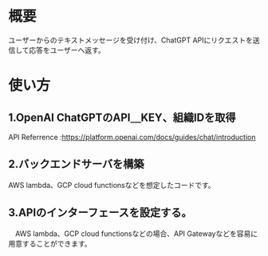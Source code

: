 # 概要
ユーザーからのテキストメッセージを受け付け、ChatGPT APIにリクエストを送信して応答をユーザーへ返す。

# 使い方
## 1.OpenAI ChatGPTのAPI＿KEY、組織IDを取得
API Referrence :https://platform.openai.com/docs/guides/chat/introduction

## 2.バックエンドサーバを構築
AWS lambda、GCP cloud functionsなどを想定したコードです。

## 3.APIのインターフェースを設定する。
　AWS lambda、GCP cloud functionsなどの場合、API Gatewayなどを容易に用意することができます。

